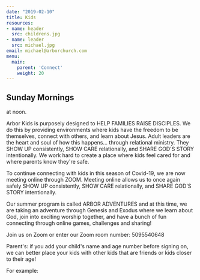 ```yaml
---
date: "2019-02-10"
title: Kids
resources:
- name: header
  src: childrens.jpg
- name: leader
  src: michael.jpg
email: michael@arborchurch.com
menu:
  main:
    parent: 'Connect'
    weight: 20
---
```


<h2 class="tight-header">Sunday Mornings</h2> at noon.

Arbor Kids is purposely designed to HELP FAMILIES RAISE DISCIPLES. We do this by providing environments where kids have the freedom to be themselves, connect with others, and learn about Jesus. Adult leaders are the heart and soul of how this happens... through relational ministry. They SHOW UP consistently, SHOW CARE relationally, and SHARE GOD'S STORY intentionally. We work hard to create a place where kids feel cared for and where parents know they're safe.

To continue connecting with kids in this season of Covid-19, we are now meeting online through ZOOM. Meeting online allows us to once again safely SHOW UP consistently, SHOW CARE relationally, and SHARE GOD'S STORY intentionally.

Our summer program is called ARBOR ADVENTURES and at this time, we are taking an adventure through Genesis and Exodus where we learn about God, join into exciting worship together, and have a bunch of fun connecting through online games, challenges and sharing!

Join us on Zoom or enter our Zoom room number: 5095540648

Parent's: if you add your child's name and age number before signing on, we can better place your kids with other kids that are friends or kids closer to their age!

For example:

